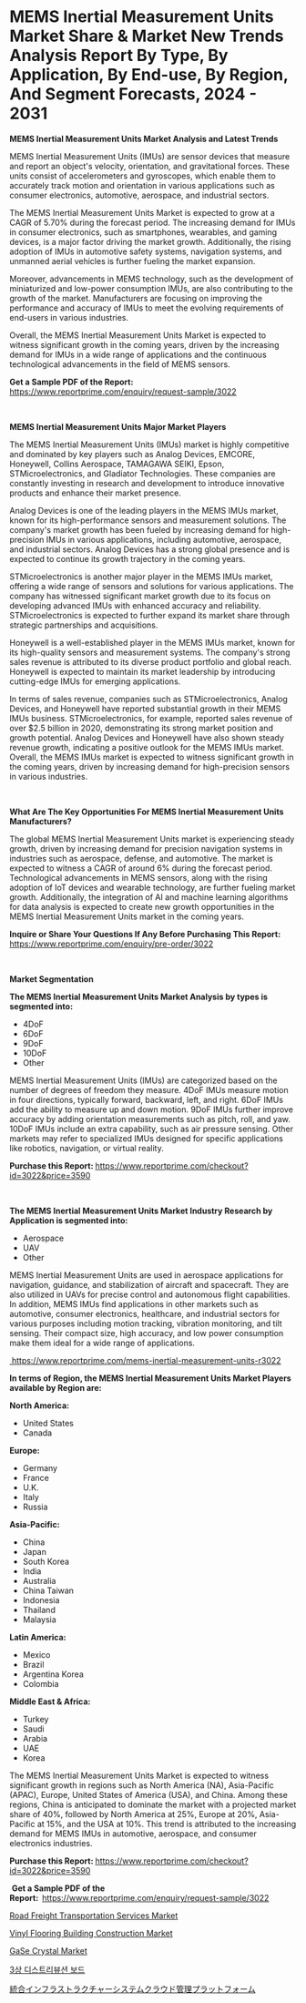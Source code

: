 <p><h1>MEMS Inertial Measurement Units Market Share & Market New Trends Analysis Report By Type, By Application, By End-use, By Region, And Segment Forecasts, 2024 - 2031</h1></p><p><strong>MEMS Inertial Measurement Units Market Analysis and Latest Trends</strong></p>
<p><p>MEMS Inertial Measurement Units (IMUs) are sensor devices that measure and report an object's velocity, orientation, and gravitational forces. These units consist of accelerometers and gyroscopes, which enable them to accurately track motion and orientation in various applications such as consumer electronics, automotive, aerospace, and industrial sectors.</p><p>The MEMS Inertial Measurement Units Market is expected to grow at a CAGR of 5.70% during the forecast period. The increasing demand for IMUs in consumer electronics, such as smartphones, wearables, and gaming devices, is a major factor driving the market growth. Additionally, the rising adoption of IMUs in automotive safety systems, navigation systems, and unmanned aerial vehicles is further fueling the market expansion.</p><p>Moreover, advancements in MEMS technology, such as the development of miniaturized and low-power consumption IMUs, are also contributing to the growth of the market. Manufacturers are focusing on improving the performance and accuracy of IMUs to meet the evolving requirements of end-users in various industries.</p><p>Overall, the MEMS Inertial Measurement Units Market is expected to witness significant growth in the coming years, driven by the increasing demand for IMUs in a wide range of applications and the continuous technological advancements in the field of MEMS sensors.</p></p>
<p><strong>Get a Sample PDF of the Report:&nbsp;</strong> <a href="https://www.reportprime.com/enquiry/request-sample/3022">https://www.reportprime.com/enquiry/request-sample/3022</a></p>
<p>&nbsp;</p>
<p><strong>MEMS Inertial Measurement Units Major Market Players</strong></p>
<p><p>The MEMS Inertial Measurement Units (IMUs) market is highly competitive and dominated by key players such as Analog Devices, EMCORE, Honeywell, Collins Aerospace, TAMAGAWA SEIKI, Epson, STMicroelectronics, and Gladiator Technologies. These companies are constantly investing in research and development to introduce innovative products and enhance their market presence.</p><p>Analog Devices is one of the leading players in the MEMS IMUs market, known for its high-performance sensors and measurement solutions. The company's market growth has been fueled by increasing demand for high-precision IMUs in various applications, including automotive, aerospace, and industrial sectors. Analog Devices has a strong global presence and is expected to continue its growth trajectory in the coming years.</p><p>STMicroelectronics is another major player in the MEMS IMUs market, offering a wide range of sensors and solutions for various applications. The company has witnessed significant market growth due to its focus on developing advanced IMUs with enhanced accuracy and reliability. STMicroelectronics is expected to further expand its market share through strategic partnerships and acquisitions.</p><p>Honeywell is a well-established player in the MEMS IMUs market, known for its high-quality sensors and measurement systems. The company's strong sales revenue is attributed to its diverse product portfolio and global reach. Honeywell is expected to maintain its market leadership by introducing cutting-edge IMUs for emerging applications.</p><p>In terms of sales revenue, companies such as STMicroelectronics, Analog Devices, and Honeywell have reported substantial growth in their MEMS IMUs business. STMicroelectronics, for example, reported sales revenue of over $2.5 billion in 2020, demonstrating its strong market position and growth potential. Analog Devices and Honeywell have also shown steady revenue growth, indicating a positive outlook for the MEMS IMUs market. Overall, the MEMS IMUs market is expected to witness significant growth in the coming years, driven by increasing demand for high-precision sensors in various industries.</p></p>
<p>&nbsp;</p>
<p><strong>What Are The Key Opportunities For MEMS Inertial Measurement Units Manufacturers?</strong></p>
<p><p>The global MEMS Inertial Measurement Units market is experiencing steady growth, driven by increasing demand for precision navigation systems in industries such as aerospace, defense, and automotive. The market is expected to witness a CAGR of around 6% during the forecast period. Technological advancements in MEMS sensors, along with the rising adoption of IoT devices and wearable technology, are further fueling market growth. Additionally, the integration of AI and machine learning algorithms for data analysis is expected to create new growth opportunities in the MEMS Inertial Measurement Units market in the coming years.</p></p>
<p><strong>Inquire or Share Your Questions If Any Before Purchasing This Report:</strong> <a href="https://www.reportprime.com/enquiry/pre-order/3022">https://www.reportprime.com/enquiry/pre-order/3022</a></p>
<p>&nbsp;</p>
<p><strong>Market Segmentation</strong></p>
<p><strong>The MEMS Inertial Measurement Units Market Analysis by types is segmented into:</strong></p>
<p><ul><li>4DoF</li><li>6DoF</li><li>9DoF</li><li>10DoF</li><li>Other</li></ul></p>
<p><p>MEMS Inertial Measurement Units (IMUs) are categorized based on the number of degrees of freedom they measure. 4DoF IMUs measure motion in four directions, typically forward, backward, left, and right. 6DoF IMUs add the ability to measure up and down motion. 9DoF IMUs further improve accuracy by adding orientation measurements such as pitch, roll, and yaw. 10DoF IMUs include an extra capability, such as air pressure sensing. Other markets may refer to specialized IMUs designed for specific applications like robotics, navigation, or virtual reality.</p></p>
<p><strong>Purchase this Report:&nbsp;</strong><a href="https://www.reportprime.com/checkout?id=3022&price=3590">https://www.reportprime.com/checkout?id=3022&price=3590</a></p>
<p>&nbsp;</p>
<p><strong>The MEMS Inertial Measurement Units Market Industry Research by Application is segmented into:</strong></p>
<p><ul><li>Aerospace</li><li>UAV</li><li>Other</li></ul></p>
<p><p>MEMS Inertial Measurement Units are used in aerospace applications for navigation, guidance, and stabilization of aircraft and spacecraft. They are also utilized in UAVs for precise control and autonomous flight capabilities. In addition, MEMS IMUs find applications in other markets such as automotive, consumer electronics, healthcare, and industrial sectors for various purposes including motion tracking, vibration monitoring, and tilt sensing. Their compact size, high accuracy, and low power consumption make them ideal for a wide range of applications.</p></p>
<p><a href="https://www.reportprime.com/mems-inertial-measurement-units-r3022">&nbsp;https://www.reportprime.com/mems-inertial-measurement-units-r3022</a></p>
<p><strong>In terms of Region, the MEMS Inertial Measurement Units Market Players available by Region are:</strong></p>
<p>
    <p> <strong> North America: </strong>
        <ul>
            <li>United States</li>
            <li>Canada</li>
        </ul>
        </p> 
    <p> <strong> Europe: </strong>
        <ul>
            <li>Germany</li>
            <li>France</li>
            <li>U.K.</li>
            <li>Italy</li>
            <li>Russia</li>
        </ul>
        </p> 
    <p> <strong> Asia-Pacific: </strong>
        <ul>
            <li>China</li>
            <li>Japan</li>
            <li>South Korea</li>
            <li>India</li>
            <li>Australia</li>
            <li>China Taiwan</li>
            <li>Indonesia</li>
            <li>Thailand</li>
            <li>Malaysia</li>
        </ul>
        </p> 
    <p> <strong> Latin America: </strong>
        <ul>
            <li>Mexico</li>
            <li>Brazil</li>
            <li>Argentina Korea</li>
            <li>Colombia</li>
        </ul>
        </p> 
    <p> <strong> Middle East & Africa: </strong>
        <ul>
            <li>Turkey</li>
            <li>Saudi</li>
            <li>Arabia</li>
            <li>UAE</li>
            <li>Korea</li>
        </ul>
    </p>
    </p>
<p><p>The MEMS Inertial Measurement Units Market is expected to witness significant growth in regions such as North America (NA), Asia-Pacific (APAC), Europe, United States of America (USA), and China. Among these regions, China is anticipated to dominate the market with a projected market share of 40%, followed by North America at 25%, Europe at 20%, Asia-Pacific at 15%, and the USA at 10%. This trend is attributed to the increasing demand for MEMS IMUs in automotive, aerospace, and consumer electronics industries.</p></p>
<p><strong>Purchase this Report: </strong><a href="https://www.reportprime.com/checkout?id=3022&price=3590">https://www.reportprime.com/checkout?id=3022&price=3590</a></p>
<p>&nbsp;<strong>Get a Sample PDF of the Report:&nbsp;&nbsp;</strong><a href="https://www.reportprime.com/enquiry/request-sample/3022">https://www.reportprime.com/enquiry/request-sample/3022</a></p>
<p><strong></strong></p>
<p><p><a href="https://issuu.com/reportprime-2/docs/road-freight-transportation-service_b20338232bacb7">Road Freight Transportation Services Market</a></p><p><a href="https://issuu.com/reportprime-2/docs/vinyl-flooring-building-constructio_659f2f9d220c03">Vinyl Flooring Building Construction Market</a></p><p><a href="https://github.com/angeliabkratze/Market-Research-Report-List-2/blob/main/gase-crystal-market.md">GaSe Crystal Market</a></p><p><a href="https://github.com/marufmohassin05/Market-Research-Report-List-2/blob/main/3671698103237.md">3상 디스트리뷰션 보드</a></p><p><a href="https://github.com/DwightHuels1/Market-Research-Report-List-3/blob/main/191777483141.md">統合インフラストラクチャーシステムクラウド管理プラットフォーム</a></p></p>